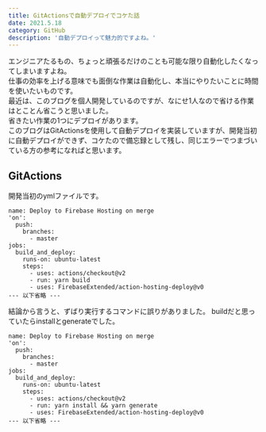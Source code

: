 ```yaml
---
title: GitActionsで自動デプロイでコケた話
date: 2021.5.18
category: GitHub
description: '自動デプロイって魅力的ですよね。'
---
```


エンジニアたるもの、ちょっと頑張るだけのことも可能な限り自動化したくなってしまいますよね。  
仕事の効率を上げる意味でも面倒な作業は自動化し、本当にやりたいことに時間を使いたいものです。  
最近は、このブログを個人開発しているのですが、なにせ1人なので省ける作業はとことん省こうと思いました。  
省きたい作業の1つにデプロイがあります。  
このブログはGitActionsを使用して自動デプロイを実装していますが、開発当初に自動デプロイができず、コケたので備忘録として残し、同じエラーでつまづいている方の参考になればと思います。

## GitActions
開発当初のymlファイルです。
```
name: Deploy to Firebase Hosting on merge
'on':
  push:
    branches:
      - master
jobs:
  build_and_deploy:
    runs-on: ubuntu-latest
    steps:
      - uses: actions/checkout@v2
      - run: yarn build
      - uses: FirebaseExtended/action-hosting-deploy@v0
--- 以下省略 ---

```

結論から言うと、ずばり実行するコマンドに誤りがありました。
buildだと思っていたらinstallとgenerateでした。

```
name: Deploy to Firebase Hosting on merge
'on':
  push:
    branches:
      - master
jobs:
  build_and_deploy:
    runs-on: ubuntu-latest
    steps:
      - uses: actions/checkout@v2
      - run: yarn install && yarn generate
      - uses: FirebaseExtended/action-hosting-deploy@v0
--- 以下省略 ---

```
